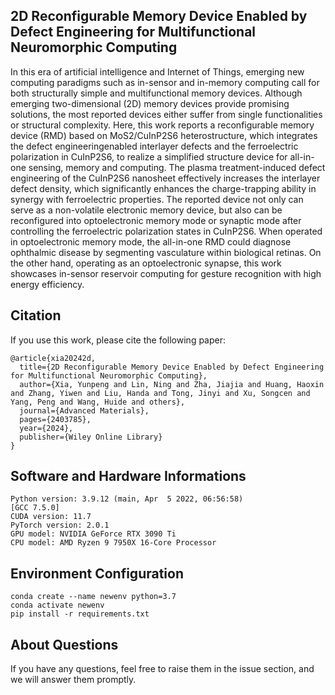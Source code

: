 ## 2D Reconfigurable Memory Device Enabled by Defect Engineering for Multifunctional Neuromorphic Computing


In this era of artificial intelligence and Internet of Things, emerging new computing
paradigms such as in-sensor and in-memory computing call for both
structurally simple and multifunctional memory devices. Although emerging
two-dimensional (2D) memory devices provide promising solutions, the most
reported devices either suffer from single functionalities or structural complexity.
Here, this work reports a reconfigurable memory device (RMD) based
on MoS2/CuInP2S6 heterostructure, which integrates the defect engineeringenabled
interlayer defects and the ferroelectric polarization in CuInP2S6, to realize
a simplified structure device for all-in-one sensing, memory and computing.
The plasma treatment-induced defect engineering of the CuInP2S6 nanosheet
effectively increases the interlayer defect density, which significantly enhances
the charge-trapping ability in synergy with ferroelectric properties. The reported
device not only can serve as a non-volatile electronic memory device, but also
can be reconfigured into optoelectronic memory mode or synaptic mode after
controlling the ferroelectric polarization states in CuInP2S6. When operated in
optoelectronic memory mode, the all-in-one RMD could diagnose ophthalmic
disease by segmenting vasculature within biological retinas. On the other
hand, operating as an optoelectronic synapse, this work showcases in-sensor
reservoir computing for gesture recognition with high energy efficiency.



## Citation

If you use this work, please cite the following paper:

```
@article{xia20242d,
  title={2D Reconfigurable Memory Device Enabled by Defect Engineering for Multifunctional Neuromorphic Computing},
  author={Xia, Yunpeng and Lin, Ning and Zha, Jiajia and Huang, Haoxin and Zhang, Yiwen and Liu, Handa and Tong, Jinyi and Xu, Songcen and Yang, Peng and Wang, Huide and others},
  journal={Advanced Materials},
  pages={2403785},
  year={2024},
  publisher={Wiley Online Library}
}
```


## Software and Hardware Informations
```
Python version: 3.9.12 (main, Apr  5 2022, 06:56:58) 
[GCC 7.5.0]
CUDA version: 11.7
PyTorch version: 2.0.1
GPU model: NVIDIA GeForce RTX 3090 Ti
CPU model: AMD Ryzen 9 7950X 16-Core Processor
```

## Environment Configuration
```
conda create --name newenv python=3.7
conda activate newenv
pip install -r requirements.txt

```

## About Questions
If you have any questions, feel free to raise them in the issue section, and we will answer them promptly.
